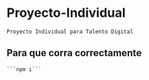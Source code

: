 # Proyecto-Individual
    Proyecto Individual para Talento Digital

## Para que corra correctamente
    ```npm i```